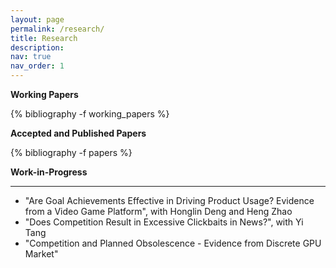 ```yaml
---
layout: page
permalink: /research/
title: Research
description: 
nav: true
nav_order: 1
---
```

<!-- _pages/publications.md -->

<b>Working Papers</b>
<div class="publications">

{% bibliography -f working_papers %}

</div>

<b>Accepted and Published Papers</b>
<div class="publications">

{% bibliography -f papers %}

</div>

<b>Work-in-Progress</b>

-------

- "Are Goal Achievements Effective in Driving Product Usage? Evidence from a Video Game Platform", with Honglin Deng and Heng Zhao
- "Does Competition Result in Excessive Clickbaits in News?", with Yi Tang
- "Competition and Planned Obsolescence - Evidence from Discrete GPU Market"

